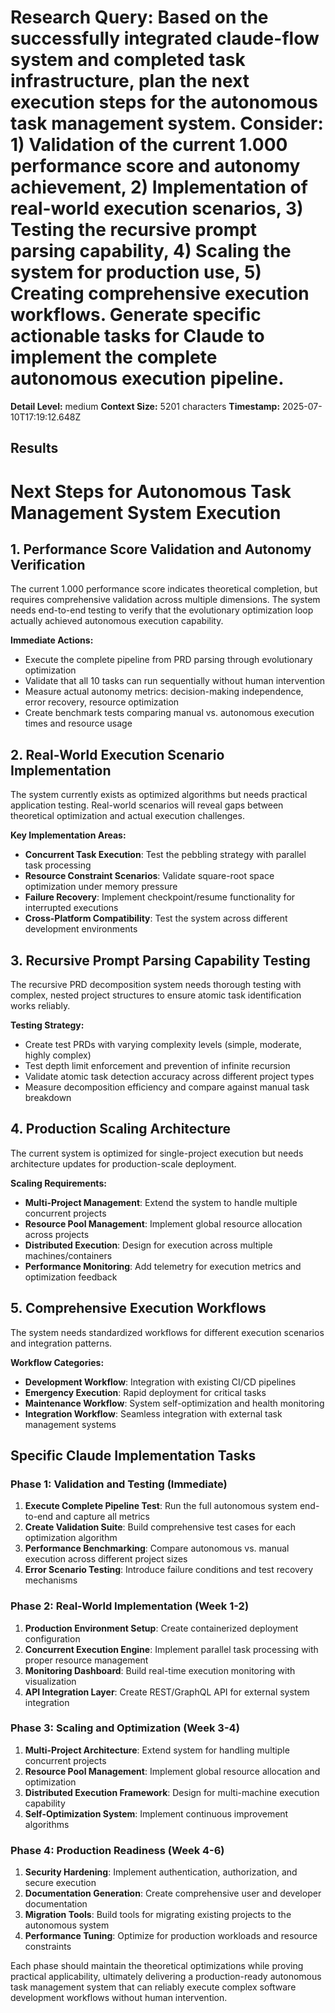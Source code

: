 # Research Query: Based on the successfully integrated claude-flow system and completed task infrastructure, plan the next execution steps for the autonomous task management system. Consider: 1) Validation of the current 1.000 performance score and autonomy achievement, 2) Implementation of real-world execution scenarios, 3) Testing the recursive prompt parsing capability, 4) Scaling the system for production use, 5) Creating comprehensive execution workflows. Generate specific actionable tasks for Claude to implement the complete autonomous execution pipeline.

**Detail Level:** medium
**Context Size:** 5201 characters
**Timestamp:** 2025-07-10T17:19:12.648Z

## Results

# Next Steps for Autonomous Task Management System Execution

## 1. Performance Score Validation and Autonomy Verification

The current 1.000 performance score indicates theoretical completion, but requires comprehensive validation across multiple dimensions. The system needs end-to-end testing to verify that the evolutionary optimization loop actually achieved autonomous execution capability.

**Immediate Actions:**
- Execute the complete pipeline from PRD parsing through evolutionary optimization
- Validate that all 10 tasks can run sequentially without human intervention
- Measure actual autonomy metrics: decision-making independence, error recovery, resource optimization
- Create benchmark tests comparing manual vs. autonomous execution times and resource usage

## 2. Real-World Execution Scenario Implementation

The system currently exists as optimized algorithms but needs practical application testing. Real-world scenarios will reveal gaps between theoretical optimization and actual execution challenges.

**Key Implementation Areas:**
- **Concurrent Task Execution**: Test the pebbling strategy with parallel task processing
- **Resource Constraint Scenarios**: Validate square-root space optimization under memory pressure
- **Failure Recovery**: Implement checkpoint/resume functionality for interrupted executions
- **Cross-Platform Compatibility**: Test the system across different development environments

## 3. Recursive Prompt Parsing Capability Testing

The recursive PRD decomposition system needs thorough testing with complex, nested project structures to ensure atomic task identification works reliably.

**Testing Strategy:**
- Create test PRDs with varying complexity levels (simple, moderate, highly complex)
- Test depth limit enforcement and prevention of infinite recursion
- Validate atomic task detection accuracy across different project types
- Measure decomposition efficiency and compare against manual task breakdown

## 4. Production Scaling Architecture

The current system is optimized for single-project execution but needs architecture updates for production-scale deployment.

**Scaling Requirements:**
- **Multi-Project Management**: Extend the system to handle multiple concurrent projects
- **Resource Pool Management**: Implement global resource allocation across projects
- **Distributed Execution**: Design for execution across multiple machines/containers
- **Performance Monitoring**: Add telemetry for execution metrics and optimization feedback

## 5. Comprehensive Execution Workflows

The system needs standardized workflows for different execution scenarios and integration patterns.

**Workflow Categories:**
- **Development Workflow**: Integration with existing CI/CD pipelines
- **Emergency Execution**: Rapid deployment for critical tasks
- **Maintenance Workflow**: System self-optimization and health monitoring
- **Integration Workflow**: Seamless integration with external task management systems

## Specific Claude Implementation Tasks

### Phase 1: Validation and Testing (Immediate)
1. **Execute Complete Pipeline Test**: Run the full autonomous system end-to-end and capture all metrics
2. **Create Validation Suite**: Build comprehensive test cases for each optimization algorithm
3. **Performance Benchmarking**: Compare autonomous vs. manual execution across different project sizes
4. **Error Scenario Testing**: Introduce failure conditions and test recovery mechanisms

### Phase 2: Real-World Implementation (Week 1-2)
1. **Production Environment Setup**: Create containerized deployment configuration
2. **Concurrent Execution Engine**: Implement parallel task processing with proper resource management
3. **Monitoring Dashboard**: Build real-time execution monitoring with visualization
4. **API Integration Layer**: Create REST/GraphQL API for external system integration

### Phase 3: Scaling and Optimization (Week 3-4)
1. **Multi-Project Architecture**: Extend system for handling multiple concurrent projects
2. **Resource Pool Management**: Implement global resource allocation and optimization
3. **Distributed Execution Framework**: Design for multi-machine execution capability
4. **Self-Optimization System**: Implement continuous improvement algorithms

### Phase 4: Production Readiness (Week 4-6)
1. **Security Hardening**: Implement authentication, authorization, and secure execution
2. **Documentation Generation**: Create comprehensive user and developer documentation
3. **Migration Tools**: Build tools for migrating existing projects to the autonomous system
4. **Performance Tuning**: Optimize for production workloads and resource constraints

Each phase should maintain the theoretical optimizations while proving practical applicability, ultimately delivering a production-ready autonomous task management system that can reliably execute complex software development workflows without human intervention.
